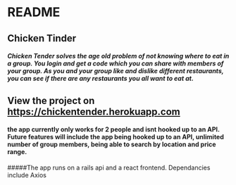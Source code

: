 # README

## Chicken Tinder

##### Chicken Tender solves the age old problem of not knowing where to eat in a group. You login and get a code which you can share with members of your group. As you and your group like and dislike different restaurants, you can see if there are any restaurants you all want to eat at.

## View the project on https://chickentender.herokuapp.com

#### the app currently only works for 2 people and isnt hooked up to an API. Future features will include the app being hooked up to an API, unlimited number of group members, being able to search by location and price range.

#####The app runs on a rails api and a react frontend. Dependancies include Axios
